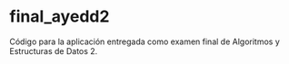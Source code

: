 # final_ayedd2
Código para la aplicación entregada como examen final de Algoritmos y Estructuras de Datos 2.
